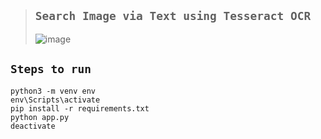 >## `Search Image via Text using Tesseract OCR`
>
>![image](https://github.com/imvickykumar999/Tesseract-Image-Search/assets/50515418/a8f13c27-4b8c-4eec-824c-0a8adbfd9cb3)

## `Steps to run`

    python3 -m venv env
    env\Scripts\activate
    pip install -r requirements.txt
    python app.py
    deactivate

